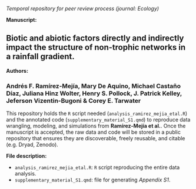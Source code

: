 _Temporal repository for peer review process (journal: Ecology)_

__Manuscript:__ 

## Biotic and abiotic factors directly and indirectly impact the structure of non-trophic networks in a rainfall gradient.

__Authors:__ 

### Andrés F. Ramírez-Mejía, Mary De Aquino, Michael Castaño Díaz, Juliana Hinz Wolter, Henry S. Pollock, J. Patrick Kelley, Jeferson Vizentin-Bugoni & Corey E. Tarwater

This repository holds the `R` script needed (`analysis_ramirez_mejia_etal.R`) and the annotated code (`supplementary_material_S1.qmd`) to reproduce data wrangling, modeling, and simulations from __Ramírez-Mejía et al.__. Once the manuscript is accepted, the raw data and code will be stored in a public repository that ensures they are discoverable, freely reusable, and citable (e.g. Dryad, Zenodo).

__File description:__

- `analysis_ramirez_mejia_etal.R`: `R` script reproducing the entire data analysis.
- `supplementary_material_S1.qmd`: file for generating _Appendix S1_.
